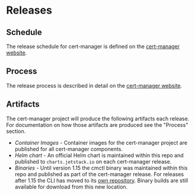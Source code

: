 # Releases

## Schedule

The release schedule for cert-manager is defined on the [cert-manager website](https://cert-manager.io/docs/releases/).

## Process

The release process is described in detail on the [cert-manager website](https://cert-manager.io/docs/contributing/release-process/).

## Artifacts

The cert-manager project will produce the following artifacts each release. For documentation on how those artifacts are produced see the "Process" section.

- *Container Images* - Container images for the cert-manager project are published for all cert-manager components. 
- *Helm chart* - An official Helm chart is maintained within this repo and published to `charts.jetstack.io` on each cert-manager release.
- *Binaries* - Until version 1.15 the cmctl binary was maintained within this repo and published as part of the cert-manager release. For releases after 1.15 the CLI has moved to its [own repository](https://github.com/cert-manager/cmctl). Binary builds are still available for download from this new location.